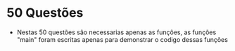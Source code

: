 # 50 Questões
- Nestas 50 questões são necessarias apenas as funções, as funções "main" foram escritas apenas para demonstrar o codigo dessas funções